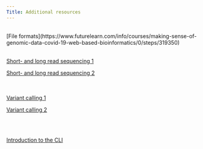 ```yaml
---
Title: Additional resources
---
```

<br>
[File formats](https://www.futurelearn.com/info/courses/making-sense-of-genomic-data-covid-19-web-based-bioinformatics/0/steps/319350)
<br><br>

[Short- and long read sequencing 1](https://www.futurelearn.com/info/courses/exploring-the-landscape-of-antibiotic-resistance-in-microbiomes/0/steps/267389)

[Short- and long read sequencing 2](https://www.futurelearn.com/info/courses/making-sense-of-genomic-data-covid-19-web-based-bioinformatics/0/steps/319346)

<br><br>
[Variant calling 1](https://www.futurelearn.com/info/courses/making-sense-of-genomic-data-covid-19-web-based-bioinformatics/0/steps/319530)

[Variant calling 2](https://www.futurelearn.com/info/courses/bioinformatics-for-biologists-analysing-and-interpreting-genomics-datasets/0/steps/388465)

<br><br>

[Introduction to the CLI](https://swcarpentry.github.io/shell-novice/index.html)
